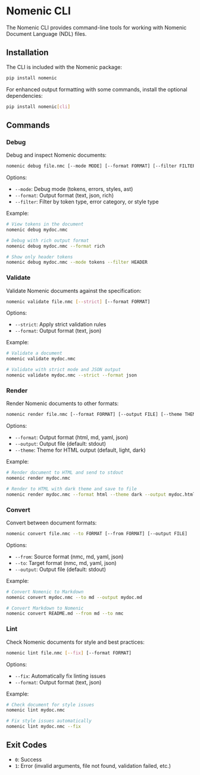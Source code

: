 # Nomenic CLI

The Nomenic CLI provides command-line tools for working with Nomenic Document Language (NDL) files.

## Installation

The CLI is included with the Nomenic package:

```bash
pip install nomenic
```

For enhanced output formatting with some commands, install the optional dependencies:

```bash
pip install nomenic[cli]
```

## Commands

### Debug

Debug and inspect Nomenic documents:

```bash
nomenic debug file.nmc [--mode MODE] [--format FORMAT] [--filter FILTER]
```

Options:
- `--mode`: Debug mode (tokens, errors, styles, ast)
- `--format`: Output format (text, json, rich)
- `--filter`: Filter by token type, error category, or style type

Example:
```bash
# View tokens in the document
nomenic debug mydoc.nmc

# Debug with rich output format
nomenic debug mydoc.nmc --format rich

# Show only header tokens
nomenic debug mydoc.nmc --mode tokens --filter HEADER
```

### Validate

Validate Nomenic documents against the specification:

```bash
nomenic validate file.nmc [--strict] [--format FORMAT]
```

Options:
- `--strict`: Apply strict validation rules
- `--format`: Output format (text, json)

Example:
```bash
# Validate a document 
nomenic validate mydoc.nmc

# Validate with strict mode and JSON output
nomenic validate mydoc.nmc --strict --format json
```

### Render

Render Nomenic documents to other formats:

```bash
nomenic render file.nmc [--format FORMAT] [--output FILE] [--theme THEME]
```

Options:
- `--format`: Output format (html, md, yaml, json)
- `--output`: Output file (default: stdout)
- `--theme`: Theme for HTML output (default, light, dark)

Example:
```bash
# Render document to HTML and send to stdout
nomenic render mydoc.nmc

# Render to HTML with dark theme and save to file
nomenic render mydoc.nmc --format html --theme dark --output mydoc.html
```

### Convert

Convert between document formats:

```bash
nomenic convert file.nmc --to FORMAT [--from FORMAT] [--output FILE]
```

Options:
- `--from`: Source format (nmc, md, yaml, json)
- `--to`: Target format (nmc, md, yaml, json)
- `--output`: Output file (default: stdout)

Example:
```bash
# Convert Nomenic to Markdown
nomenic convert mydoc.nmc --to md --output mydoc.md

# Convert Markdown to Nomenic
nomenic convert README.md --from md --to nmc
```

### Lint

Check Nomenic documents for style and best practices:

```bash
nomenic lint file.nmc [--fix] [--format FORMAT]
```

Options:
- `--fix`: Automatically fix linting issues
- `--format`: Output format (text, json)

Example:
```bash
# Check document for style issues
nomenic lint mydoc.nmc

# Fix style issues automatically
nomenic lint mydoc.nmc --fix
```

## Exit Codes

- `0`: Success
- `1`: Error (invalid arguments, file not found, validation failed, etc.) 